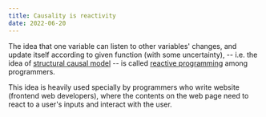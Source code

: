 ```yaml
---
title: Causality is reactivity
date: 2022-06-20
---
```


The idea that one variable can listen to other variables' changes,
and update itself according to given function (with some uncertainty),
-- i.e. the idea of [structural causal model](https://en.wikipedia.org/wiki/Causal_model) --
is called [reactive programming](https://en.wikipedia.org/wiki/Reactive_programming)
among programmers.

This idea is heavily used specially by programmers
who write website (frontend web developers),
where the contents on the web page
need to react to a user's inputs
and interact with the user.
